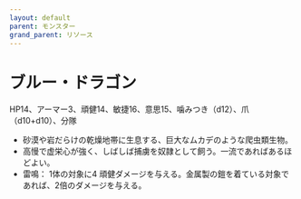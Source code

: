 ```yaml
---
layout: default
parent: モンスター
grand_parent: リソース
---
```


# ブルー・ドラゴン

HP14、アーマー3、頑健14、敏捷16、意思15、噛みつき（d12）、爪（d10+d10）、分隊

- 砂漠や岩だらけの乾燥地帯に生息する、巨大なムカデのような爬虫類生物。
- 高慢で虚栄心が強く、しばしば捕虜を奴隷として飼う。一流であればあるほどよい。
- 雷鳴： 1体の対象に4 頑健ダメージを与える。金属製の鎧を着ている対象であれば、2倍のダメージを与える。
